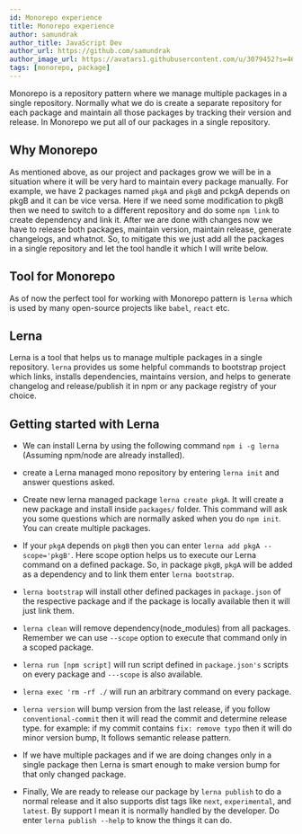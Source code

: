 ```yaml
---
id: Monorepo experience
title: Monorepo experience
author: samundrak
author_title: JavaScript Dev
author_url: https://github.com/samundrak
author_image_url: https://avatars1.githubusercontent.com/u/3079452?s=460&u=e5bd48488cb71b665ea5403192c6b8a963644a08&v=4
tags: [monorepo, package]
---
```


Monorepo is a repository pattern where we manage multiple packages in a single repository. Normally what we do is create a separate repository for each package and maintain all those packages by tracking their version and release. In Monorepo we put all of our packages in a single repository.

<!--truncate-->

## Why Monorepo

As mentioned above, as our project and packages grow we will be in a situation where it will be very hard to maintain every package manually. For example, we have 2 packages named `pkgA` and `pkgB` and pckgA depends on pkgB and it can be vice versa. Here if we need some modification to pkgB then we need to switch to a different repository and do some `npm link` to create dependency and link it. After we are done with changes now we have to release both packages, maintain version, maintain release, generate changelogs, and whatnot. So, to mitigate this we just add all the packages in a single repository and let the tool handle it which I will write below.

## Tool for Monorepo

As of now the perfect tool for working with Monorepo pattern is `lerna` which is used by many open-source projects like `babel`, `react` etc.

## Lerna

Lerna is a tool that helps us to manage multiple packages in a single repository. `lerna` provides us some helpful commands to bootstrap project which links, installs dependencies, maintains version, and helps to generate changelog and release/publish it in npm or any package registry of your choice.

## Getting started with Lerna

- We can install Lerna by using the following command
  `npm i -g lerna` (Assuming npm/node are already installed).

- create a Lerna managed mono repository by entering `lerna init` and answer questions asked.

- Create new lerna managed package `lerna create pkgA`. It will create a new package and install inside `packages/` folder. This command will ask you some questions which are normally asked when you do `npm init`. You can create multiple packages.
- If your `pkgA` depends on `pkgB` then you can enter `lerna add pkgA --scope='pkgB'`. Here scope option helps us to execute our Lerna command on a defined package. So, in package `pkgB`, `pkgA` will be added as a dependency and to link them enter `lerna bootstrap`.
- `lerna bootstrap` will install other defined packages in `package.json` of the respective package and if the package is locally available then it will just link them.
- `lerna clean` will remove dependency(node_modules) from all packages. Remember we can use `--scope` option to execute that command only in a scoped package.
- `lerna run [npm script]` will run script defined in `package.json's` scripts on every package and `---scope` is also available.
- `lerna exec 'rm -rf ./` will run an arbitrary command on every package.
- `lerna version` will bump version from the last release,
  if you follow `conventional-commit` then it will read the commit and determine release type.
  for example: if my commit contains `fix: remove typo` then it will do minor version bump, It follows semantic release pattern.
- If we have multiple packages and if we are doing changes only in a single package then Lerna is smart enough to make version bump for that only changed package.
- Finally, We are ready to release our package by `lerna publish` to do a normal release and it also supports dist tags like `next`, `experimental`, and `latest`. By support I mean it is normally handled by the developer. Do enter `lerna publish --help` to know the things it can do.
